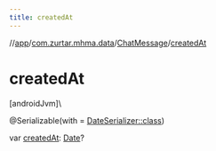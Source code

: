 ```yaml
---
title: createdAt
---
```

//[app](../../../index.html)/[com.zurtar.mhma.data](../index.html)/[ChatMessage](index.html)/[createdAt](created-at.html)



# createdAt



[androidJvm]\




@Serializable(with = [DateSerializer::class](../../com.zurtar.mhma.data.models/-date-serializer/index.html))



var [createdAt](created-at.html): [Date](https://developer.android.com/reference/kotlin/java/util/Date.html)?



